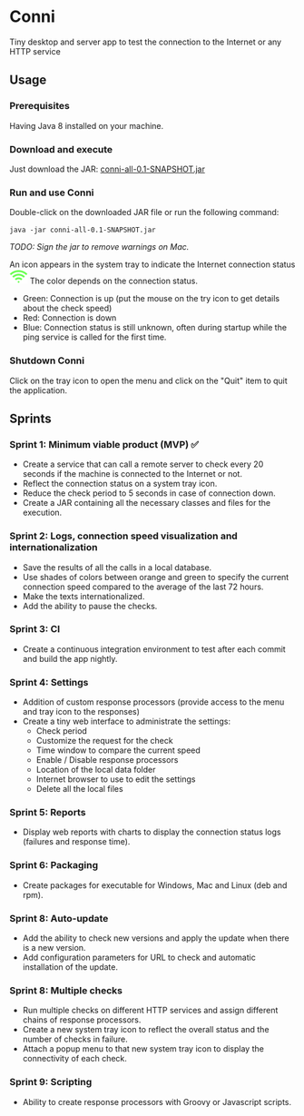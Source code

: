 # Conni
Tiny desktop and server app to test the connection to the Internet or any HTTP service

## Usage

### Prerequisites
Having Java 8 installed on your machine.

### Download and execute
Just download the JAR: [conni-all-0.1-SNAPSHOT.jar](libs/conni-all-0.1-SNAPSHOT.jar) 

### Run and use Conni
Double-click on the downloaded JAR file or run the following command:
```
java -jar conni-all-0.1-SNAPSHOT.jar
```

*TODO: Sign the jar to remove warnings on Mac.*

An icon appears in the system tray to indicate the Internet connection status ![Tray icon](images/current-icon.png "Tray icon")
The color depends on the connection status.

- Green: Connection is up (put the mouse on the try icon to get details about the check speed)
- Red: Connection is down
- Blue: Connection status is still unknown, often during startup while the ping service is called for the first time.

### Shutdown Conni
Click on the tray icon to open the menu and click on the "Quit" item to quit the application.


## Sprints
### Sprint 1: Minimum viable product (MVP) :white_check_mark:
- Create a service that can call a remote server to check every 20 seconds if the machine is connected to the Internet or not.
- Reflect the connection status on a system tray icon.
- Reduce the check period to 5 seconds in case of connection down.
- Create a JAR containing all the necessary classes and files for the execution.

### Sprint 2: Logs, connection speed visualization and internationalization
- Save the results of all the calls in a local database.
- Use shades of colors between orange and green to specify the current connection speed compared to the  average of the last 72 hours.
- Make the texts internationalized.
- Add the ability to pause the checks.

### Sprint 3: CI
- Create a continuous integration environment to test after each commit and build the app nightly.

### Sprint 4: Settings
- Addition of custom response processors (provide access to the menu and tray icon to the responses)
- Create a tiny web interface to administrate the settings:
  - Check period
  - Customize the request for the check
  - Time window to compare the current speed
  - Enable / Disable response processors
  - Location of the local data folder
  - Internet browser to use to edit the settings
  - Delete all the local files

### Sprint 5: Reports
- Display web reports with charts to display the connection status logs (failures and response time).

### Sprint 6: Packaging
- Create packages for executable for Windows, Mac and Linux (deb and rpm).

### Sprint 8: Auto-update
- Add the ability to check new versions and apply the update when there is a new version.
- Add configuration parameters for URL to check and automatic installation of the update.

### Sprint 8: Multiple checks
- Run multiple checks on different HTTP services and assign different chains of response processors.
- Create a new system tray icon to reflect the overall status and the number of checks in failure.
- Attach a popup menu to that new system tray icon to display the connectivity of each check.


### Sprint 9: Scripting
- Ability to create response processors with Groovy or Javascript scripts.


